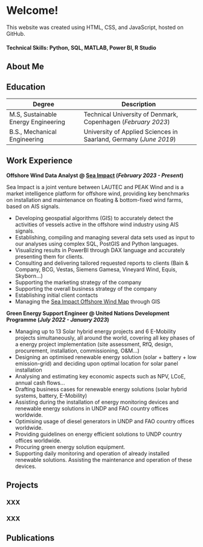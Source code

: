 # Welcome!

This website was created using HTML, CSS, and JavaScript, hosted on GitHub.

#### Technical Skills: Python, SQL, MATLAB, Power BI, R Studio

## About Me

## Education					    

| Degree | Description |
| --- | --- |
| M.S, Sustainable Energy Engineering | Technical University of Denmark, Copenhagen (_February 2023_)	 |
| B.S., Mechanical Engineering | University of Applied Sciences in Saarland, Germany (_June 2019_) |


## Work Experience
**Offshore Wind Data Analyst @ [Sea Impact](https://sea-impact.com/) (_February 2023 - Present_)**

Sea Impact is a joint venture between LAUTEC and PEAK Wind and is a market intelligence platform for offshore wind, providing key benchmarks on installation and maintenance on floating & bottom-fixed wind farms, based on AIS signals.

- Developing geospatial algorithms (GIS) to accurately detect the activities of vessels active in the offshore wind industry using AIS signals.
- Establishing, compiling and managing several data sets used as input to our analyses using complex SQL, PostGIS and Python languages.
- Visualizing results in PowerBI through DAX language and accurately presenting them for clients.
- Consulting and delivering tailored requested reports to clients (Bain & Company, BCG, Vestas, Siemens Gamesa, Vineyard Wind, Equis, Skyborn...)
- Supporting the marketing strategy of the company
- Supporting the overall business strategy of the company
- Establishing initial client contacts
- Managing the [Sea Impact Offshore Wind Map](https://sea-impact.com/offshore-wind-map/) through GIS

**Green Energy Support Engineer @ United Nations Development Programme (_July 2022 - January 2023_)**

- Managing up to 13 Solar hybrid energy projects and 6 E-Mobility projects simultaneously, all around the world, covering all key phases of a energy project implementation (site assessment, RfQ, design, procurement, installation, commissioning, O&M...)
- Designing an optimised renewable energy solution (solar + battery + low emission-grid) and deciding upon optimal location for solar panel installation
- Analysing and estimating key economic aspects such as NPV, LCoE, annual cash flows...
- Drafting business cases for renewable energy solutions (solar hybrid systems, battery, E-Mobility)
- Assisting during the installation of energy monitoring devices and renewable energy solutions in UNDP and FAO country offices worldwide.
- Optimising usage of diesel generators in UNDP and FAO country offices worldwide.
- Providing guidelines on energy efficient solutions to UNDP country offices worldwide.
- Procuring green energy solution equipment.
- Supporting daily monitoring and operation of already installed renewable solutions. Assisting the maintenance and operation of these devices.


## Projects
### XXX


### XXX


## Publications

